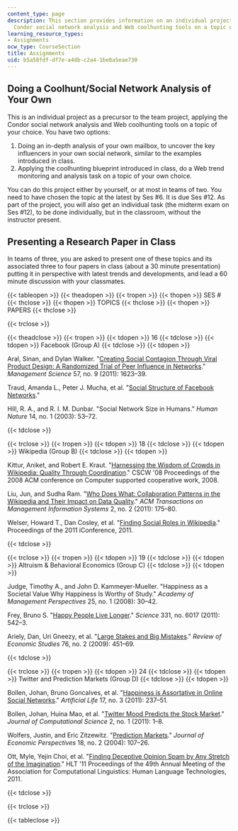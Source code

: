 ```yaml
---
content_type: page
description: This section provides information on an individual project to apply the
  Condor social network analysis and Web coolhunting tools on a topic of your choice.
learning_resource_types:
- Assignments
ocw_type: CourseSection
title: Assignments
uid: b5a58fdf-df7e-a4db-c2a4-1be8a5eae730
---
```


Doing a Coolhunt/Social Network Analysis of Your Own
----------------------------------------------------

This is an individual project as a precursor to the team project, applying the Condor social network analysis and Web coolhunting tools on a topic of your choice. You have two options:

1.  Doing an in-depth analysis of your own mailbox, to uncover the key influencers in your own social network, similar to the examples introduced in class.
2.  Applying the coolhunting blueprint introduced in class, do a Web trend monitoring and analysis task on a topic of your own choice.

You can do this project either by yourself, or at most in teams of two. You need to have chosen the topic at the latest by Ses #6. It is due Ses #12. As part of the project, you will also get an individual task (the midterm exam on Ses #12), to be done individually, but in the classroom, without the instructor present.

Presenting a Research Paper in Class
------------------------------------

In teams of three, you are asked to present one of these topics and its associated three to four papers in class (about a 30 minute presentation) putting it in perspective with latest trends and developments, and lead a 60 minute discussion with your classmates.

{{< tableopen >}}
{{< theadopen >}}
{{< tropen >}}
{{< thopen >}}
SES #
{{< thclose >}}
{{< thopen >}}
TOPICS
{{< thclose >}}
{{< thopen >}}
PAPERS
{{< thclose >}}

{{< trclose >}}

{{< theadclose >}}
{{< tropen >}}
{{< tdopen >}}
16
{{< tdclose >}}
{{< tdopen >}}
Facebook (Group A)
{{< tdclose >}}
{{< tdopen >}}


Aral, Sinan, and Dylan Walker. "[Creating Social Contagion Through Viral Product Design: A Randomized Trial of Peer Influence in Networks](http://dx.doi.org/10.1287/mnsc.1110.1421)." _Management Science_ 57, no. 9 (2011): 1623–39.

Traud, Amanda L., Peter J. Mucha, et al. "[Social Structure of Facebook Networks](http://arxiv.org/abs/1102.2166)."

Hill, R. A., and R. I. M. Dunbar. "Social Network Size in Humans." _Human Nature_ 14, no. 1 (2003): 53–72.


{{< tdclose >}}

{{< trclose >}}
{{< tropen >}}
{{< tdopen >}}
18
{{< tdclose >}}
{{< tdopen >}}
Wikipedia (Group B)
{{< tdclose >}}
{{< tdopen >}}


Kittur, Aniket, and Robert E. Kraut. "[Harnessing the Wisdom of Crowds in Wikipedia: Quality Through Coordination](http://dx.doi.org/10.1145/1460563.1460572)." CSCW '08 Proceedings of the 2008 ACM conference on Computer supported cooperative work, 2008.

Liu, Jun, and Sudha Ram. "[Who Does What: Collaboration Patterns in the Wikipedia and Their Impact on Data Quality](https://dx.doi.org/10.1145/1985347.1985352)." _ACM Transactions on Management Information Systems_ 2, no. 2 (2011): 175–80.

Welser, Howard T., Dan Cosley, et al. "[Finding Social Roles in Wikipedia](http://dx.doi.org/10.1145/1940761.1940778)." Proceedings of the 2011 iConference, 2011.


{{< tdclose >}}

{{< trclose >}}
{{< tropen >}}
{{< tdopen >}}
19
{{< tdclose >}}
{{< tdopen >}}
Altruism & Behavioral Economics (Group C)
{{< tdclose >}}
{{< tdopen >}}


Judge, Timothy A., and John D. Kammeyer-Mueller. "Happiness as a Societal Value Why Happiness Is Worthy of Study." _Academy of Management Perspectives_ 25, no. 1 (2008): 30–42.

Frey, Bruno S. "[Happy People Live Longer](http://dx.doi.org/10.1126/science.1201060)." _Science_ 331, no. 6017 (2011): 542–3.

Ariely, Dan, Uri Gneezy, et al. "[Large Stakes and Big Mistakes](http://dx.doi.org/10.1111/j.1467-937X.2009.00534.x)." _Review of Economic Studies_ 76, no. 2 (2009): 451–69.


{{< tdclose >}}

{{< trclose >}}
{{< tropen >}}
{{< tdopen >}}
24
{{< tdclose >}}
{{< tdopen >}}
Twitter and Prediction Markets (Group D)
{{< tdclose >}}
{{< tdopen >}}


Bollen, Johan, Bruno Goncalves, et al. "[Happiness is Assortative in Online Social Networks](http://dx.doi.org/10.1162/artl_a_00034)." _Artificial Life_ 17, no. 3 (2011): 237–51.

Bollen, Johan, Huina Mao, et al. "[Twitter Mood Predicts the Stock Market](http://dx.doi.org/10.1016/j.jocs.2010.12.007)." _Journal of Computational Science_ 2, no. 1 (2011): 1–8.

Wolfers, Justin, and Eric Zitzewitz. "[Prediction Markets](http://www.nber.org/papers/w10504)." _Journal of Economic Perspectives_ 18, no. 2 (2004): 107–26.

Ott, Myle, Yejin Choi, et al. "[Finding Deceptive Opinion Spam by Any Stretch of the Imagination](http://dl.acm.org/citation.cfm?id=2002512)." HLT '11 Proceedings of the 49th Annual Meeting of the Association for Computational Linguistics: Human Language Technologies, 2011.


{{< tdclose >}}

{{< trclose >}}

{{< tableclose >}}